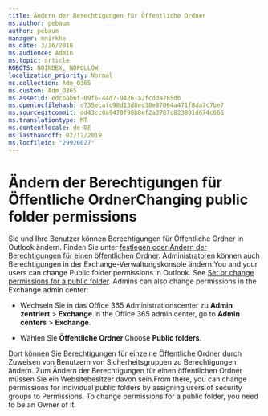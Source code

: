 ```yaml
---
title: Ändern der Berechtigungen für Öffentliche Ordner
ms.author: pebaum
author: pebaum
manager: mnirkhe
ms.date: 3/26/2018
ms.audience: Admin
ms.topic: article
ROBOTS: NOINDEX, NOFOLLOW
localization_priority: Normal
ms.collection: Adm_O365
ms.custom: Adm_O365
ms.assetid: edcbab6f-09f6-44d7-9426-a2fcdda265db
ms.openlocfilehash: c735ecafc98d13d8ec38e87064a471f8da7c7be7
ms.sourcegitcommit: dd43cc0a9470f98b8ef2a3787c823801d674c666
ms.translationtype: MT
ms.contentlocale: de-DE
ms.lasthandoff: 02/12/2019
ms.locfileid: "29926027"
---
```

# <a name="changing-public-folder-permissions"></a><span data-ttu-id="93553-102">Ändern der Berechtigungen für Öffentliche Ordner</span><span class="sxs-lookup"><span data-stu-id="93553-102">Changing public folder permissions</span></span>

<span data-ttu-id="93553-p101">Sie und Ihre Benutzer können Berechtigungen für Öffentliche Ordner in Outlook ändern. Finden Sie unter [festlegen oder Ändern der Berechtigungen für einen öffentlichen Ordner](https://support.office.com/article/set-or-change-permissions-for-a-public-folder-b2e0440c-7873-48ec-9ff2-b1a20b723005). Administratoren können auch Berechtigungen in der Exchange-Verwaltungskonsole ändern:</span><span class="sxs-lookup"><span data-stu-id="93553-p101">You and your users can change Public folder permissions in Outlook. See [Set or change permissions for a public folder](https://support.office.com/article/set-or-change-permissions-for-a-public-folder-b2e0440c-7873-48ec-9ff2-b1a20b723005). Admins can also change permissions in the Exchange admin center:</span></span>
  
- <span data-ttu-id="93553-106">Wechseln Sie in das Office 365 Administrationscenter zu **Admin zentriert** \> **Exchange**.</span><span class="sxs-lookup"><span data-stu-id="93553-106">In the Office 365 admin center, go to **Admin centers** \> **Exchange**.</span></span>
    
- <span data-ttu-id="93553-107">Wählen Sie **Öffentliche Ordner**.</span><span class="sxs-lookup"><span data-stu-id="93553-107">Choose **Public folders**.</span></span>
    
<span data-ttu-id="93553-p102">Dort können Sie Berechtigungen für einzelne Öffentliche Ordner durch Zuweisen von Benutzern von Sicherheitsgruppen zu Berechtigungen ändern. Zum Ändern der Berechtigungen für einen öffentlichen Ordner müssen Sie ein Websitebesitzer davon sein.</span><span class="sxs-lookup"><span data-stu-id="93553-p102">From there, you can change permissions for individual public folders by assigning users of security groups to Permissions. To change permissions for a public folder, you need to be an Owner of it.</span></span>
  

